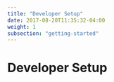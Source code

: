```yaml
---
title: "Developer Setup"
date: 2017-08-20T11:35:32-04:00
weight: 1
subsection: "getting-started"
---
```


# Developer Setup

